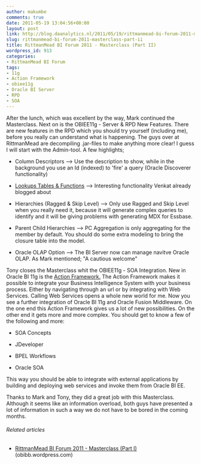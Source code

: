```yaml
---
author: makumbe
comments: true
date: 2011-05-19 13:04:56+00:00
layout: post
link: http://blog.daanalytics.nl/2011/05/19/rittmanmead-bi-forum-2011-masterclass-part-ii/
slug: rittmanmead-bi-forum-2011-masterclass-part-ii
title: RittmanMead BI Forum 2011 - Masterclass (Part II)
wordpress_id: 913
categories:
- RittmanMead BI Forum
tags:
- 11g
- Action Framework
- obiee11g
- Oracle BI Server
- RPD
- SOA
---
```


After the lunch, which was excellent by the way, Mark continued the Masterclass. Next on is the OBIEE11g - Server & RPD New Features. There are new features in the RPD which you should try yourself (including me), before you really can understand what is happening. The guys over at RittmanMead are decompiling .jar-files to make anything more clear! I guess I will start with the Admin-tool. A few highlights;



	
  * Column Descriptors --> Use the description to show, while in the background you use an Id (indexed) to 'fire' a query (Oracle Discoverer functionality)

	
  * [Lookups Tables & Functions](http://www.rittmanmead.com/2010/08/oracle-bi-ee-11g-lookup-tables-sparse-and-dense-lookups/) --> Interesting functionality Venkat already blogged about

	
  * Hierarchies (Ragged & Skip Level) --> Only use Ragged and Skip Level when you really need it, because it will generate complex queries to identify and it will be giving problems with generating MDX for Essbase.

	
  * Parent Child Hierarchies --> PC Aggregation is only aggregating for the member by default. You should do some extra modeling to bring the closure table into the model.

	
  * Oracle OLAP Option --> The BI Server now can manage navitve Oracle OLAP. As Mark mentioned; "A cautious welcome"


Tony closes the Masterclass whit the OBIEE11g - SOA Integration. New in Oracle BI 11g is the [Action Framework.](http://www.oracle.com/pls/ebn/swf_viewer.load?p_shows_id=8910843&p_referred=FlashISeminar) The Action Framework makes it possible to integrate your Business Intelligence System with your business process. Either by navigating through an url or by integrating with Web Services. Calling Web Services opens a whole new world for me. Now you see a further integration of Oracle BI 11g and Oracle Fusion Middleware. On the one end this Action Framework gives us a lot of new possibilities. On the other end it gets more and more complex. You should get to know a few of the following and more:



	
  * SOA Concepts

	
  * JDeveloper

	
  * BPEL Workflows

	
  * Oracle SOA


This way you should be able to integrate with external applications by building and deploying web services and invoke them from Oracle BI EE.

Thanks to Mark and Tony, they did a great job with this Masterclass. Although it seems like an information overload, both guys have presented a lot of information in such a way we do not have to be bored in the coming months.


###### Related articles





	
  * [RittmanMead BI Forum 2011 - Masterclass (Part I)](http://obibb.wordpress.com/2011/05/18/rittmanmead-bi-forum-2011-masterclass-part-i/) (obibb.wordpress.com)


